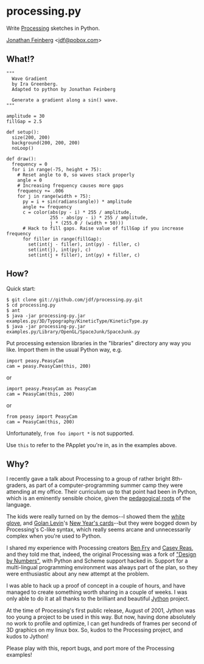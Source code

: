 # processing.py #

Write [Processing](http://processing.org) sketches in Python.

[Jonathan Feinberg](http://mrfeinberg.com) 
&lt;[jdf@pobox.com](mailto:jdf@pobox.com)&gt;

## What!? ##

    """
      Wave Gradient 
      by Ira Greenberg.
      Adapted to python by Jonathan Feinberg  
       
      Generate a gradient along a sin() wave.
    """
    
    amplitude = 30
    fillGap = 2.5
    
    def setup():
      size(200, 200)
      background(200, 200, 200)
      noLoop()
    
    def draw():
      frequency = 0
      for i in range(-75, height + 75):
        # Reset angle to 0, so waves stack properly
        angle = 0
        # Increasing frequency causes more gaps
        frequency += .006
        for j in range(width + 75):
          py = i + sin(radians(angle)) * amplitude
          angle += frequency
          c = color(abs(py - i) * 255 / amplitude,
                    255 - abs(py - i) * 255 / amplitude,
                    j * (255.0 / (width + 50)))
          # Hack to fill gaps. Raise value of fillGap if you increase frequency
          for filler in range(fillGap):
            set(int(j - filler), int(py) - filler, c)
            set(int(j), int(py), c)
            set(int(j + filler), int(py) + filler, c)
            
## How? ##

Quick start:

    $ git clone git://github.com/jdf/processing.py.git
    $ cd processing.py
    $ ant
    $ java -jar processing-py.jar examples.py/3D/Typography/KineticType/KineticType.py
    $ java -jar processing-py.jar examples.py/Library/OpenGL/SpaceJunk/SpaceJunk.py

Put processing extension libraries in the "libraries" directory any
way you like. Import them in the usual Python way, e.g.

    import peasy.PeasyCam
    cam = peasy.PeasyCam(this, 200)

or

    import peasy.PeasyCam as PeasyCam
    cam = PeasyCam(this, 200)
    
or

    from peasy import PeasyCam
    cam = PeasyCam(this, 200)

Unfortunately, `from foo import *` is not supported.

Use `this` to refer to the PApplet you're in, as in the examples above.

## Why? ##

I recently gave a talk about Processing to a group of rather bright 8th-graders,
as part of a computer-programming summer camp they were attending at my office.
Their curriculum up to that point had been in Python, which is an eminently
sensible choice, given the 
[pedagogical roots](http://en.wikipedia.org/wiki/ABC_(programming_language))
of the language.

The kids were really turned on by the demos--I showed them the
[white glove](http://whiteglovetracking.com/), and 
[Golan Levin](http://flong.com/)'s
[New Year's cards](http://www.flong.com/storage/experience/newyear/newyear10/)--but
they were bogged down by Processing's C-like syntax, which really seems arcane
and unnecessarily complex when you're used to Python.

I shared my experience with Processing creators
[Ben Fry](http://benfry.com/) and [Casey Reas](http://reas.com/), and they
told me that, indeed, the original Processing was a fork of
["Design by Numbers"](http://dbn.media.mit.edu/), with Python and Scheme
support hacked in. Support for a multi-lingual programming
environment was always part of the plan, so they were enthusiastic
about any new attempt at the problem.

I was able to hack up a proof of concept in a couple of hours, and have
managed to create something worth sharing in a couple of weeks. I was only
able to do it at all thanks to the brilliant and beautiful
[Jython](http://www.jython.org/) project.

At the time of Processing's first public release, August of 2001,
Jython was too young a project to be used in this way. But now, having done
absolutely no work to profile and optimize, I can get hundreds of frames
per second of 3D graphics on my linux box. So, kudos to the Processing
project, and kudos to Jython!

Please play with this, report bugs, and port more of the Processing
examples!
